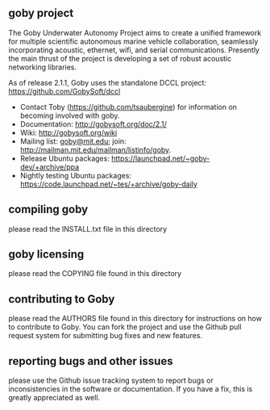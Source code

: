 ## goby project


The Goby Underwater Autonomy Project aims to create a unified framework for multiple scientific autonomous marine vehicle collaboration, seamlessly incorporating acoustic, ethernet, wifi, and serial communications. Presently the main thrust of the project is developing a set of robust acoustic networking libraries.

As of release 2.1.1, Goby uses the standalone DCCL project: https://github.com/GobySoft/dccl

- Contact Toby (https://github.com/tsaubergine) for information on becoming involved with goby.
- Documentation: http://gobysoft.org/doc/2.1/
- Wiki: http://gobysoft.org/wiki
- Mailing list: goby@mit.edu; join: http://mailman.mit.edu/mailman/listinfo/goby.
- Release Ubuntu packages: https://launchpad.net/~goby-dev/+archive/ppa
- Nightly testing Ubuntu packages: https://code.launchpad.net/~tes/+archive/goby-daily

## compiling goby

please read the INSTALL.txt file in this directory

## goby licensing

please read the COPYING file found in this directory

## contributing to Goby

please read the AUTHORS file found in this directory for instructions on how to contribute to Goby. You can fork the project and use the Github pull request system for submitting bug fixes and new features.

## reporting bugs and other issues

please use the Github issue tracking system to report bugs or inconsistencies in the software or documentation. If you have a fix, this is greatly appreciated as well.

